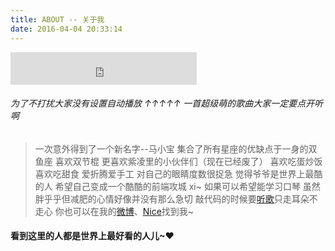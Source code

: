 ```yaml
---
title: ABOUT -- 关于我
date: 2016-04-04 20:33:14
---
```


<!-- 我的<a href="https://github.com/maxxiaobao/Resume">简历</a> -->
<iframe frameborder="no" border="0" marginwidth="0" marginheight="0" width=298 height=52 src="https://music.163.com/outchain/player?type=2&id=2866921&auto=0&height=32"></iframe>

###### 为了不打扰大家没有设置自动播放 ↑↑↑↑↑ 一首超级萌的歌曲大家一定要点开听啊

> 一次意外得到了一个新名字--马小宝
> 集合了所有星座的优缺点于一身的双鱼座
> 喜欢双节棍 更喜欢紫凌里的小伙伴们（现在已经废了）
> 喜欢吃蛋炒饭喜欢吃甜食
> 爱折腾爱手工
> 对自己的眼睛度数很捉急
> 觉得爷爷是世界上最酷的人
> 希望自己变成一个酷酷的前端攻城 xi~
> 如果可以希望能学习口琴
> 虽然胖乎乎但减肥的心情好像并没有那么急切
> 敲代码的时候要<a href="https://music.163.com/#/user/home?id=73924893">听歌</a>只走耳朵不走心
> 你也可以在我的<a href="https://weibo.com/maxxiaobao">微博</a>、<a href="https://www.oneniceapp.com/user/5480405">Nice</a>找到我~

#### 看到这里的人都是世界上最好看的人儿~❤
